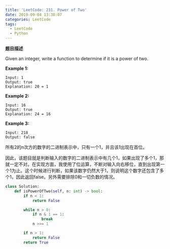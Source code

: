 ```yaml
---
title: 'LeetCode: 231. Power of Two'
date: 2019-09-04 13:38:07
categories: LeetCode
tags:
  - LeetCode
  - Python
---
```


**题目描述**

Given an integer, write a function to determine if it is a power of two.

**Example 1:**

```
Input: 1
Output: true 
Explanation: 20 = 1
```

**Example 2:**

```
Input: 16
Output: true
Explanation: 24 = 16
```

**Example 3:**

```
Input: 218
Output: false
```

<!--more-->



所有2的n次方的数字的二进制表示中，只有一个1，并且该1出现在首位。

因此，该题目就是判断输入的数字的二进制表示中有几个1，如果出现了多个1，那就一定不对。在实现方面，我使用了位运算，不断对输入向右移位，直到出现第一个1为止。这个时候进行判断，如果该数字仍然大于1，则说明这个数字还包含了多个1，因此返回false。另外需要排除0和一切负数的情况。

```python
class Solution:
    def isPowerOfTwo(self, n: int) -> bool:
        if n < 1:
            return False

        while n > 0:
            if n & 1 == 1:
                break
            n >>= 1

        if n > 1:
            return False
        return True

```

